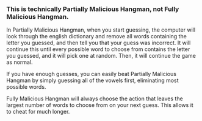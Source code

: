 ### This is technically **Partially Malicious Hangman**, not **Fully Malicious Hangman**.

In Partially Malicious Hangman, when you start guessing, the computer will look through the english dictionary and remove all words containing the letter you guessed, and then tell you that your guess was incorrect. It will continue this until every possible word to choose from contains the letter you guessed, and it will pick one at random. Then, it will continue the game as normal.

If you have enough guesses, you can easily beat Partially Malicious Hangman by simply guessing all of the vowels first, eliminating most possible words.

Fully Malicious Hangman will always choose the action that leaves the largest number of words to choose from on your next guess. This allows it to cheat for much longer. 
